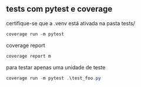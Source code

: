 ## tests com pytest e coverage
certifique-se que a .venv está ativada
na pasta tests/

```powershell
coverage run -m pytest
```
coverage report
```powershell
coverage report m
```
para testar apenas uma unidade de teste
```powershell
coverage run -m pytest .\test_foo.py
```




